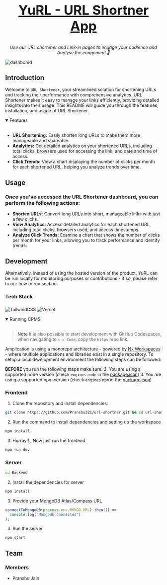 <h1 align="center">
    <a href="https://telaverge-cpu-monitering.vercel.app">
       <h2>YuRL - URL Shortner App</h2>
    </a>
</h1>

<p align="center">
  <i align="center">Use our URL shortener and Link-in pages to engage your audience and Analyse the enagement 🚀</i>
</p>

<p>
    <img src="https://github.com/Pranshu321/Monitoring-System/assets/86917304/8fcc3114-0589-48c2-bdb0-47fd943b7a30" alt="dashboard"/>
</p>

## Introduction

Welcome to `URL Shortener`, your streamlined solution for shortening URLs and tracking their performance with comprehensive analytics. URL Shortener makes it easy to manage your links efficiently, providing detailed insights into their usage. This README will guide you through the features, installation, and usage of URL Shortener.

<details open>
<summary>
 Features
</summary> <br>

*   **URL Shortening:** Easily shorten long URLs to make them more manageable and shareable.
*   **Analytics:** Get detailed analytics on your shortened URLs, including total clicks, browsers used for accessing the link, and date and time of access.
*   **Click Trends:** View a chart displaying the number of clicks per month for each shortened URL, helping you analyze trends over time.
    
</details>

## Usage 

### Once you've accessed the URL Shortener dashboard, you can perform the following actions:

*   **Shorten URLs:** Convert long URLs into short, manageable links with just a few clicks.   
*   **View Analytics:** Access detailed analytics for each shortened URL, including total clicks, browsers used, and access timestamps.   
*   **Analyze Click Trends:** Examine a chart that shows the number of clicks per month for your links, allowing you to track performance and identify trends.

## Development

Alternatively, instead of using the hosted version of the product, YuRL can be run locally for monitoring purposes or contributions - if so, please refer to our how to run section.

### Tech Stack

###

![TailwindCSS](https://img.shields.io/badge/tailwindcss-%2338B2AC.svg?style=for-the-badge&logo=tailwind-css&logoColor=white)
![Vercel](https://img.shields.io/badge/vercel-%23000000.svg?style=for-the-badge&logo=vercel&logoColor=white)

<details open>
<summary>
Running CPMS
</summary> <br />

> **Note**
> It is also possible to start development with GitHub Codespaces, when navigating to `< > Code`, copy the `https` repo link.

Amplication is using a monorepo architecture - powered by <a href="https://nx.dev">Nx Workspaces</a> - where multiple applications and libraries exist in a single repository. To setup a local development environment the following steps can be followed:

**BEFORE** you run the following steps make sure:
2. You are using a supported node version (check `engines` `node` in the [package.json](./package.json))
3. You are using a supported npm version (check `engines` `npm` in the [package.json](./package.json))


### Frontend

1. Clone the repository and install dependencies:
```bash
git clone https://github.com/Pranshu321/url-shortner.git && cd url-shortner/frontend && npm install
```

2. Run the command to install dependencies and setting up the workspace
```bash
npm install
```

3. Hurray!! , Now just run the frontend
```bash
npm run dev
```

### Server

```bash
cd Backend
```

2. Install the dependencies for server
```bash
npm install
```
3. Provide your MongoDB Atlas/Compass URL

```js
connectToMongoDB(process.env.MONGO_URL).then(() =>
  console.log("Mongodb connected")
);
```


3. Run the server
```bash
npm start
```

</details>


<a name="contributing_anchor"></a>


## Team

### Members
- Pranshu Jain
